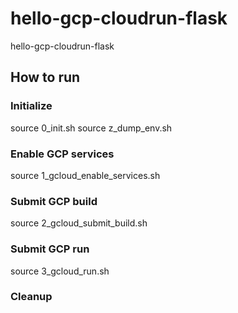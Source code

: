 # hello-gcp-cloudrun-flask
hello-gcp-cloudrun-flask

## How to run

### Initialize
source 0_init.sh
source z_dump_env.sh

### Enable GCP services
source 1_gcloud_enable_services.sh

### Submit GCP build
source 2_gcloud_submit_build.sh

### Submit GCP run
source 3_gcloud_run.sh

### Cleanup
